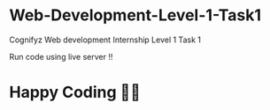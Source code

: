 # Web-Development-Level-1-Task1
Cognifyz Web development Internship Level 1 Task 1

Run code using live server !!

# Happy Coding 🚀🙌
